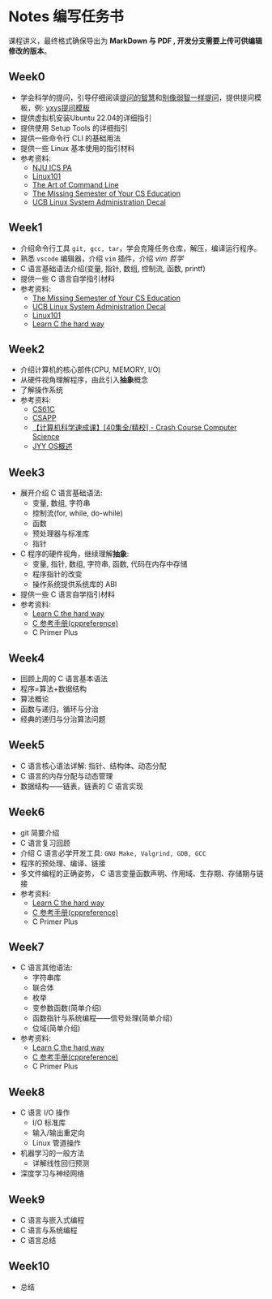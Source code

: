 # Notes 编写任务书

课程讲义，最终格式确保导出为 **MarkDown 与 PDF , 开发分支需要上传可供编辑修改的版本**。

## Week0

- 学会科学的提问，引导仔细阅读[提问的智慧](https://github.com/ryanhanwu/How-To-Ask-Questions-The-Smart-Way/blob/main/README-zh_CN.md)和[别像弱智一样提问](https://github.com/tangx/Stop-Ask-Questions-The-Stupid-Ways/blob/master/README.md)，提供提问模板，例: [yxys提问模板](https://ysyx.oscc.cc/docs/2205/misc/ask.html)
- 提供虚拟机安装Ubuntu 22.04的详细指引
- 提供使用 Setup Tools 的详细指引
- 提供一些命令行 CLI 的基础用法
- 提供一些 Linux 基本使用的指引材料
- 参考资料:
  - [NJU ICS PA](https://ysyx.oscc.cc/docs/ics-pa/PA0.html)
  - [Linux101](https://101.ustclug.org/Ch01)
  - [The Art of Command Line](https://github.com/jlevy/the-art-of-command-line)
  - [The Missing Semester of Your CS Education](https://missing-semester-cn.github.io/)
  - [UCB Linux System Administration Decal](https://decal.ocf.berkeley.edu/)

## Week1

- 介绍命令行工具 `git, gcc, tar`，学会克隆任务仓库，解压，编译运行程序。
- 熟悉 `vscode` 编辑器，介绍 `vim` 插件，介绍 *vim 哲学*
- C 语言基础语法介绍(变量, 指针, 数组, 控制流, 函数, printf)
- 提供一些 C 语言自学指引材料
- 参考资料:
  - [The Missing Semester of Your CS Education](https://missing-semester-cn.github.io/)
  - [UCB Linux System Administration Decal](https://decal.ocf.berkeley.edu/)
  - [Linux101](https://101.ustclug.org/Ch01)
  - [Learn C the hard way](https://wizardforcel.gitbooks.io/lcthw/content/)

## Week2

- 介绍计算机的核心部件(CPU, MEMORY, I/O)
- 从硬件视角理解程序，由此引入**抽象**概念
- 了解操作系统
- 参考资料:
  - [CS61C](https://cs61c.org/su24/)
  - [CSAPP](https://www.cs.cmu.edu/~213/)
  - [【计算机科学速成课】[40集全/精校] - Crash Course Computer Science](https://www.bilibili.com/video/BV1EW411u7th?vd_source=699341ff80cb01917fb43665199a48dd)
  - [JYY OS概述](https://jyywiki.cn/OS/2024/)

## Week3

- 展开介绍 C 语言基础语法:
  - 变量, 数组, 字符串
  - 控制流(for, while, do-while)
  - 函数
  - 预处理器与标准库
  - 指针
- C 程序的硬件视角，继续理解**抽象**:
  - 变量, 指针, 数组, 字符串, 函数, 代码在内存中存储
  - 程序指针的改变
  - 操作系统提供系统库的 ABI
- 提供一些 C 语言自学指引材料
- 参考资料:
  - [Learn C the hard way](https://wizardforcel.gitbooks.io/lcthw/content/)
  - [C 参考手册(cppreference)](https://zh.cppreference.com/w/c)
  - C Primer Plus

## Week4

- 回顾上周的 C 语言基本语法
- 程序=算法+数据结构
- 算法概论
- 函数与递归，循环与分治
- 经典的递归与分治算法问题

## Week5

- C 语言核心语法详解: 指针、结构体、动态分配
- C 语言的内存分配与动态管理
- 数据结构——链表，链表的 C 语言实现

## Week6

- git 简要介绍
- C 语言复习回顾
- 介绍 C 语言必学开发工具: `GNU Make, Valgrind, GDB, GCC`
- 程序的预处理、编译、链接
- 多文件编程的正确姿势， C 语言变量函数声明、作用域、生存期、存储期与链接
- 参考资料:
  - [Learn C the hard way](https://wizardforcel.gitbooks.io/lcthw/content/)
  - [C 参考手册(cppreference)](https://zh.cppreference.com/w/c)
  - C Primer Plus

## Week7

- C 语言其他语法:
  - 字符串库
  - 联合体
  - 枚举
  - 变参数函数(简单介绍)
  - 函数指针与系统编程——信号处理(简单介绍)
  - 位域(简单介绍)
- 参考资料:
  - [Learn C the hard way](https://wizardforcel.gitbooks.io/lcthw/content/)
  - [C 参考手册(cppreference)](https://zh.cppreference.com/w/c)
  - C Primer Plus

## Week8

- C 语言 I/O 操作
  - I/O 标准库
  - 输入/输出重定向
  - Linux 管道操作
- 机器学习的一般方法
  - 详解线性回归预测
- 深度学习与神经网络

## Week9

- C 语言与嵌入式编程
- C 语言与系统编程
- C 语言总结

## Week10

- 总结
